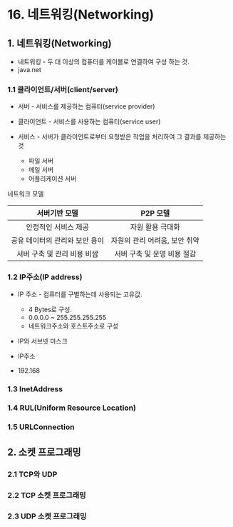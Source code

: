 # 16. 네트워킹(Networking)

## 1. 네트워킹(Networking)

- 네트워킹 - 두 대 이상의 컴퓨터를 케이블로 연결하여 구성 하는 것.
- java.net

### 1.1 클라이언트/서버(client/server)

- 서버 - 서비스를 제공하는 컴퓨터(service provider)
- 클라이언트 - 서비스를 사용하는 컴퓨터(service user)

- 서비스 - 서버가 클라이언트로부터 요청받은 작업을 처리하여 그 결과를 제공하는 것
  - 파일 서버
  - 메일 서버
  - 어플리케이션 서버

네트워크 모델

|         서버기반 모델          |           P2P 모델            |
| :----------------------------: | :---------------------------: |
|      안정적인 서비스 제공      |       자원 활용 극대화        |
| 공유 데이터의 관리와 보안 용이 | 자원의 관리 어려움, 보안 취약 |
|  서버 구축 및 관리 비용 비쌈   |  서버 구축 및 운영 비용 절감  |

### 1.2 IP주소(IP address)

- IP 주소 - 컴퓨터를 구별하는데 사용되는 고유값.

  - 4 Bytes로 구성.
  - 0.0.0.0 ~ 255.255.255.255
  - 네트워크주소와 호스트주소로 구성

- IP와 서브넷 마스크
- IP주소
- 192.168

### 1.3 InetAddress

### 1.4 RUL(Uniform Resource Location)

### 1.5 URLConnection

## 2. 소켓 프로그래밍

### 2.1 TCP와 UDP

### 2.2 TCP 소켓 프로그래밍

### 2.3 UDP 소켓 프로그래밍
